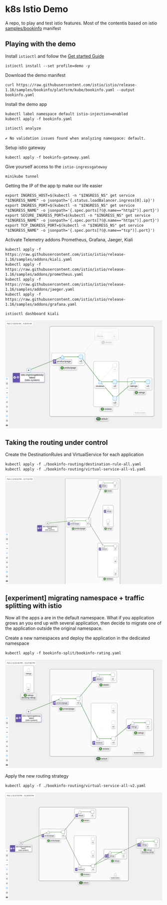 # k8s Istio Demo

A repo, to play and test istio features. Most of the contentis based on istio [samples/bookinfo]() manifest

## Playing with the demo

Install `istioctl` and follow the [Get started Guide](https://istio.io/latest/docs/setup/getting-started/#install)

```
istioctl install --set profile=demo -y
```

Download the demo manifest

```
curl https://raw.githubusercontent.com/istio/istio/release-1.16/samples/bookinfo/platform/kube/bookinfo.yaml --output bookinfo.yaml
```

Install the demo app

```
kubectl label namespace default istio-injection=enabled
kubectl apply -f bookinfo.yaml
```

```
istioctl analyze

✔ No validation issues found when analyzing namespace: default.
```

Setup istio gateway

```
kubectl apply -f bookinfo-gateway.yaml
```

Give yourself access to the `istio-ingressgateway`

```
minikube tunnel
```

Getting the IP of the app tp make our life easier

```
export INGRESS_HOST=$(kubectl -n "$INGRESS_NS" get service "$INGRESS_NAME" -o jsonpath='{.status.loadBalancer.ingress[0].ip}')
export INGRESS_PORT=$(kubectl -n "$INGRESS_NS" get service "$INGRESS_NAME" -o jsonpath='{.spec.ports[?(@.name=="http2")].port}')
export SECURE_INGRESS_PORT=$(kubectl -n "$INGRESS_NS" get service "$INGRESS_NAME" -o jsonpath='{.spec.ports[?(@.name=="https")].port}')
export TCP_INGRESS_PORT=$(kubectl -n "$INGRESS_NS" get service "$INGRESS_NAME" -o jsonpath='{.spec.ports[?(@.name=="tcp")].port}')
```

Activate Telemetry addons Prometheus, Grafana, Jaeger, Kiali

```
kubectl apply -f https://raw.githubusercontent.com/istio/istio/release-1.16/samples/addons/kiali.yaml
kubectl apply -f https://raw.githubusercontent.com/istio/istio/release-1.16/samples/addons/prometheus.yaml
kubectl apply -f https://raw.githubusercontent.com/istio/istio/release-1.16/samples/addons/jaeger.yaml
kubectl apply -f https://raw.githubusercontent.com/istio/istio/release-1.16/samples/addons/grafana.yaml
```

```
istioctl dashboard kiali
```

![](docs/assets/booking-kiali-1.png)

## Taking the routing under control

Create the DestinationRules and VirtualService for each application

```
kubectl apply -f ./bookinfo-routing/destination-rule-all.yaml
kubectl apply -f ./bookinfo-routing/virtual-service-all-v1.yaml
```

![](docs/assets/booking-kiali-2.png)

## [experiment] migrating namespace + traffic splitting with istio

Now all the apps a are in the default namespace. What if you application grows an you end up with several application, then decide to migrate one of the application outside the original namespace.

Create a new namespaces and deploy the application in the dedicated namespace

```
kubectl apply -f bookinfo-split/bookinfo-rating.yaml
```

![](./docs/assets/booking-kiali-ex-namespace-1.png)

Apply the new routing strategy

```
kubectl apply -f ./bookinfo-routing/virtual-service-all-v2.yaml
```

![](./docs/assets/booking-kiali-ex-namespace-2.png)
